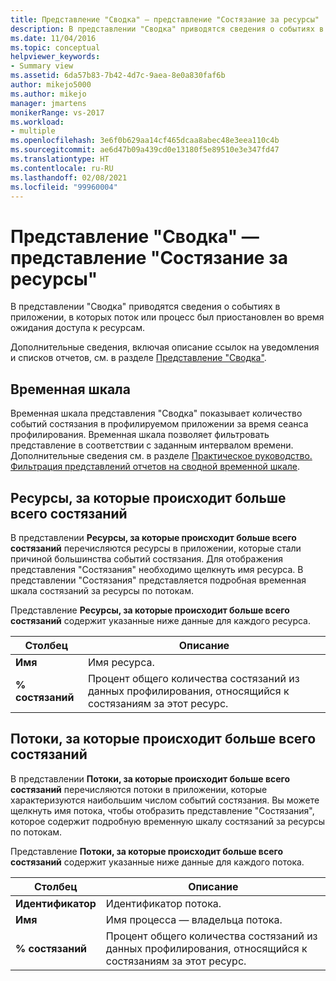 ```yaml
---
title: Представление "Сводка" — представление "Состязание за ресурсы" | Документы Майкрософт
description: В представлении "Сводка" приводятся сведения о событиях в приложении, в которых поток или процесс был приостановлен во время ожидания доступа к ресурсам.
ms.date: 11/04/2016
ms.topic: conceptual
helpviewer_keywords:
- Summary view
ms.assetid: 6da57b83-7b42-4d7c-9aea-8e0a830faf6b
author: mikejo5000
ms.author: mikejo
manager: jmartens
monikerRange: vs-2017
ms.workload:
- multiple
ms.openlocfilehash: 3e6f0b629aa14cf465dcaa8abec48e3eea110c4b
ms.sourcegitcommit: ae6d47b09a439cd0e13180f5e89510e3e347fd47
ms.translationtype: HT
ms.contentlocale: ru-RU
ms.lasthandoff: 02/08/2021
ms.locfileid: "99960004"
---
```

# <a name="summary-view---resource-contention-view"></a>Представление "Сводка" — представление "Состязание за ресурсы"
В представлении "Сводка" приводятся сведения о событиях в приложении, в которых поток или процесс был приостановлен во время ожидания доступа к ресурсам.

 Дополнительные сведения, включая описание ссылок на уведомления и списков отчетов, см. в разделе [Представление "Сводка"](../profiling/summary-view.md).

## <a name="timeline-graph"></a>Временная шкала
 Временная шкала представления "Сводка" показывает количество событий состязания в профилируемом приложении за время сеанса профилирования. Временная шкала позволяет фильтровать представление в соответствии с заданным интервалом времени. Дополнительные сведения см. в разделе [Практическое руководство. Фильтрация представлений отчетов на сводной временной шкале](../profiling/how-to-filter-report-views-from-the-summary-timeline.md).

## <a name="most-contended-resources"></a>Ресурсы, за которые происходит больше всего состязаний
 В представлении **Ресурсы, за которые происходит больше всего состязаний** перечисляются ресурсы в приложении, которые стали причиной большинства событий состязания. Для отображения представления "Состязания" необходимо щелкнуть имя ресурса. В представлении "Состязания" представляется подробная временная шкала состязаний за ресурсы по потокам.

 Представление **Ресурсы, за которые происходит больше всего состязаний** содержит указанные ниже данные для каждого ресурса.

|Столбец|Описание|
|------------|-----------------|
|**Имя**|Имя ресурса.|
|**% состязаний**|Процент общего количества состязаний из данных профилирования, относящийся к состязаниям за этот ресурс.|

## <a name="most-contended-thread"></a>Потоки, за которые происходит больше всего состязаний
 В представлении **Потоки, за которые происходит больше всего состязаний** перечисляются потоки в приложении, которые характеризуются наибольшим числом событий состязания. Вы можете щелкнуть имя потока, чтобы отобразить представление "Состязания", которое содержит подробную временную шкалу состязаний за ресурсы по потокам.

 Представление **Потоки, за которые происходит больше всего состязаний** содержит указанные ниже данные для каждого потока.

|Столбец|Описание|
|------------|-----------------|
|**Идентификатор**|Идентификатор потока.|
|**Имя**|Имя процесса — владельца потока.|
|**% состязаний**|Процент общего количества состязаний из данных профилирования, относящийся к состязаниям за этот ресурс.|
